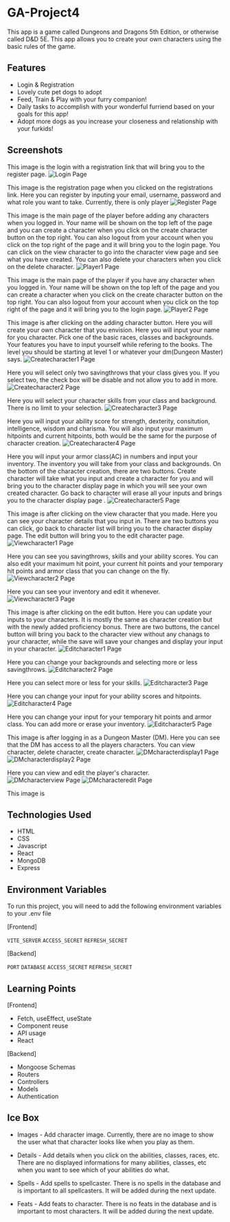 # GA-Project4

This app is a game called Dungeons and Dragons 5th Edition, or otherwise called D&D 5E. This app allows you to create your own characters using the basic rules of the game.

## Features

- Login & Registration
- Lovely cute pet dogs to adopt
- Feed, Train & Play with your furry companion!
- Daily tasks to accomplish with your wonderful furriend based on your goals for this app!
- Adopt more dogs as you increase your closeness and relationship with your furkids!

## Screenshots

This image is the login with a registration link that will bring you to the register page.
![Login Page](./image/Login.png)

This image is the registration page when you clicked on the registrations link. Here you can register by inputing your email, username, password and what role you want to take. Currently, there is only player
![Register Page](./image/Register.png)

This image is the main page of the player before adding any characters when you logged in. Your name will be shown on the top left of the page and you can create a character when you click on the create character button on the top right. You can also logout from your account when you click on the top right of the page and it will bring you to the login page. You can click on the view character to go into the character view page and see what you have created. You can also delete your characters when you click on the delete character.
![Player1 Page](./image/Player1.png)

This image is the main page of the player if you have any character when you logged in. Your name will be shown on the top left of the page and you can create a character when you click on the create character button on the top right. You can also logout from your account when you click on the top right of the page and it will bring you to the login page.
![Player2 Page](./image/Player2.png)

This image is after clicking on the adding character button. Here you will create your own character that you envision.
Here you will input your name for you character. Pick one of the basic races, classes and backgrounds. Your features you have to input yourself while refering to the books. The level you should be starting at level 1 or whatever your dm(Dungeon Master) says.
![Createcharacter1 Page](./image/Createcharacter1.png)

Here you will select only two savingthrows that your class gives you. If you select two, the check box will be disable and not allow you to add in more.
![Createcharacter2 Page](./image/Createcharacter2.png)

Here you will select your character skills from your class and background. There is no limit to your selection.
![Createcharacter3 Page](./image/Createcharacter3.png)

Here you will input your ability score for strength, dexterity, consitution, intelligence, wisdom and charisma. You will also input your maximum hitpoints and current hitpoints, both would be the same for the purpose of character creation.
![Createcharacter4 Page](./image/Createcharacter4.png)

Here you will input your armor class(AC) in numbers and input your inventory. The inventory you will take from your class and backgrounds. On the bottom of the character creation, there are two buttons. Create character will take what you input and create a character for you and will bring you to the character display page in which you will see your own created character. Go back to character will erase all your inputs and brings you to the character display page .
![Createcharacter5 Page](./image/Createcharacter5.png)

This image is after clicking on the view character that you made. Here you can see your character details that you input in. There are two buttons you can click, go back to character list will bring you to the character display page. The edit button will bring you to the edit character page.
![Viewcharacter1 Page](./image/Viewcharacter1.png)

Here you can see you savingthrows, skills and your ability scores. You can also edit your maximum hit point, your current hit points and your temporary hit points and armor class that you can change on the fly.
![Viewcharacter2 Page](./image/Viewcharacter2.png)

Here you can see your inventory and edit it whenever.
![Viewcharacter3 Page](./image/Viewcharacter3.png)

This image is after clicking on the edit button. Here you can update your inputs to your characters. It is mostly the same as character creation but with the newly added proficiency bonus. There are two buttons, the cancel button will bring you back to the character view without any chanags to your character, while the save will save your changes and display your input in your character.
![Editcharacter1 Page](./image/Editcharacter1.png)

Here you can change your backgrounds and selecting more or less savingthrows.
![Editcharacter2 Page](./image/Editcharacter2.png)

Here you can select more or less for your skills.
![Editcharacter3 Page](./image/Editcharacter3.png)

Here you can change your input for your ability scores and hitpoints.
![Editcharacter4 Page](./image/Editcharacter4.png)

Here you can change your input for your temporary hit points and armor class. You can add more or erase your inventory.
![Editcharacter5 Page](./image/Editcharacter5.png)

This image is after logging in as a Dungeon Master (DM). Here you can see that the DM has access to all the players characters. You can view character, delete character, create character.
![DMcharacterdisplay1 Page](./image/DMcharacterdisplay1.png)
![DMcharacterdisplay2 Page](./image/DMcharacterdisplay2.png)

Here you can view and edit the player's character.
![DMcharacterview Page](./image/DMcharacterview.png)
![DMcharacteredit Page](./image/DMcharacteredit.png)

This image is

## Technologies Used

- HTML
- CSS
- Javascript
- React
- MongoDB
- Express

## Environment Variables

To run this project, you will need to add the following environment variables to your .env file

[Frontend]

`VITE_SERVER`
`ACCESS_SECRET`
`REFRESH_SECRET`

[Backend]

`PORT`
`DATABASE`
`ACCESS_SECRET`
`REFRESH_SECRET`

## Learning Points

[Frontend]

- Fetch, useEffect, useState
- Component reuse
- API usage
- React

[Backend]

- Mongoose Schemas
- Routers
- Controllers
- Models
- Authentication

## Ice Box

- Images - Add character image. Currently, there are no image to show the user what that character looks like when you play as them.

- Details - Add details when you click on the abilities, classes, races, etc. There are no displayed informations for many abilities, classes, etc when you want to see which of your abilities do what.

- Spells - Add spells to spellcaster. There is no spells in the database and is important to all spellcasters. It will be added during the next update.

- Feats - Add feats to character. There is no feats in the database and is important to most characters. It will be added during the next update.
